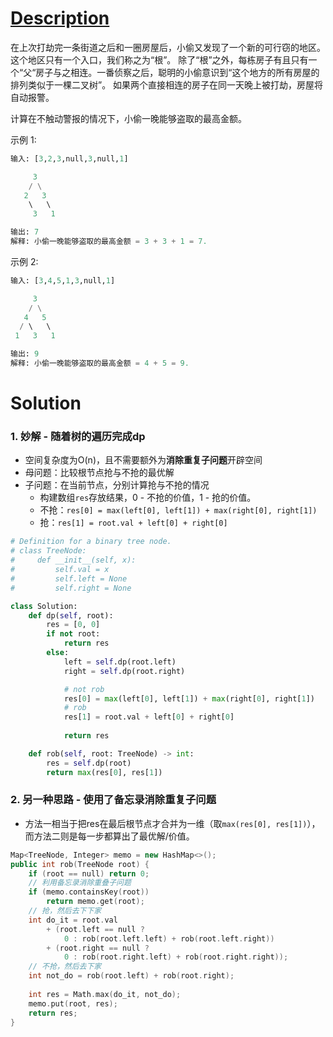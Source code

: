 # [Description](https://leetcode-cn.com/problems/house-robber-iii)
在上次打劫完一条街道之后和一圈房屋后，小偷又发现了一个新的可行窃的地区。这个地区只有一个入口，我们称之为“根”。 除了“根”之外，每栋房子有且只有一个“父“房子与之相连。一番侦察之后，聪明的小偷意识到“这个地方的所有房屋的排列类似于一棵二叉树”。 如果两个直接相连的房子在同一天晚上被打劫，房屋将自动报警。

计算在不触动警报的情况下，小偷一晚能够盗取的最高金额。

示例 1:
```python
输入: [3,2,3,null,3,null,1]

     3
    / \
   2   3
    \   \ 
     3   1

输出: 7 
解释: 小偷一晚能够盗取的最高金额 = 3 + 3 + 1 = 7.
```
示例 2:
```python
输入: [3,4,5,1,3,null,1]

     3
    / \
   4   5
  / \   \ 
 1   3   1

输出: 9
解释: 小偷一晚能够盗取的最高金额 = 4 + 5 = 9.
```

# Solution
### 1. 妙解 - 随着树的遍历完成dp
- 空间复杂度为O(n)，且不需要额外为**消除重复子问题**开辟空间
- 母问题：比较根节点抢与不抢的最优解
- 子问题：在当前节点，分别计算抢与不抢的情况
	- 构建数组```res```存放结果，0 - 不抢的价值，1 - 抢的价值。
	- 不抢：```res[0] = max(left[0], left[1]) + max(right[0], right[1])```
	- 抢：```res[1] = root.val + left[0] + right[0]```
```python
# Definition for a binary tree node.
# class TreeNode:
#     def __init__(self, x):
#         self.val = x
#         self.left = None
#         self.right = None

class Solution:
    def dp(self, root):
        res = [0, 0]
        if not root:
            return res
        else:
            left = self.dp(root.left)
            right = self.dp(root.right)

            # not rob
            res[0] = max(left[0], left[1]) + max(right[0], right[1])
            # rob
            res[1] = root.val + left[0] + right[0]
			
            return res

    def rob(self, root: TreeNode) -> int:
        res = self.dp(root)
        return max(res[0], res[1])
```

### 2. 另一种思路 - 使用了备忘录消除重复子问题
- 方法一相当于把res在最后根节点才合并为一维（取```max(res[0], res[1])```），而方法二则是每一步都算出了最优解/价值。
```cpp
Map<TreeNode, Integer> memo = new HashMap<>();
public int rob(TreeNode root) {
    if (root == null) return 0;
    // 利用备忘录消除重叠子问题
    if (memo.containsKey(root)) 
        return memo.get(root);
    // 抢，然后去下下家
    int do_it = root.val
        + (root.left == null ? 
            0 : rob(root.left.left) + rob(root.left.right))
        + (root.right == null ? 
            0 : rob(root.right.left) + rob(root.right.right));
    // 不抢，然后去下家
    int not_do = rob(root.left) + rob(root.right);
    
    int res = Math.max(do_it, not_do);
    memo.put(root, res);
    return res;
}
```